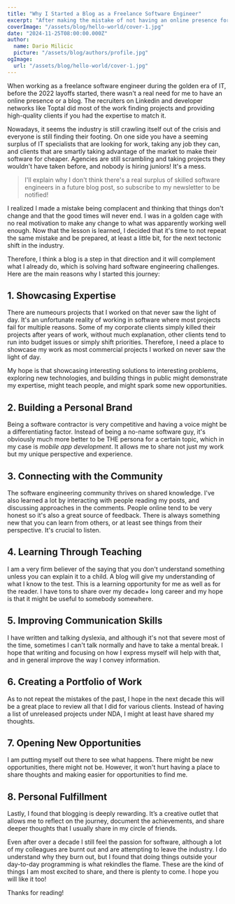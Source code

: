 ```yaml
---
title: "Why I Started a Blog as a Freelance Software Engineer"
excerpt: "After making the mistake of not having an online presence for over a decade of professional work, I realized this needs to change. I explore my thoughts on why there is now a need to have a voice on the internet."
coverImage: "/assets/blog/hello-world/cover-1.jpg"
date: "2024-11-25T08:00:00.000Z"
author:
  name: Dario Milicic
  picture: "/assets/blog/authors/profile.jpg"
ogImage:
  url: "/assets/blog/hello-world/cover-1.jpg"
---
```


When working as a freelance software engineer during the golden era of IT, before the 2022 layoffs started, there wasn't a real need for me to have an online presence or a blog. The recruiters on Linkedin and developer networks like Toptal did most of the work finding projects and providing high-quality clients if you had the expertise to match it.

Nowadays, it seems the industry is still crawling itself out of the crisis and everyone is still finding their footing. On one side you have a seeming surplus of IT specialists that are looking for work, taking any job they can, and clients that are smartly taking advantage of the market to make their software for cheaper. Agencies are still scrambling and taking projects they wouldn't have taken before, and nobody is hiring juniors! It's a mess.

> I'll explain why I don't think there's a real surplus of skilled software engineers in a future blog post, so subscribe to my newsletter to be notified!

I realized I made a mistake being complacent and thinking that things don't change and that the good times will never end. I was in a golden cage with no real motivation to make any change to what was apparently working well enough. Now that the lesson is learned, I decided that it's time to not repeat the same mistake and be prepared, at least a little bit, for the next tectonic shift in the industry.

Therefore, I think a blog is a step in that direction and it will complement what I already do, which is solving hard software engineering challenges. Here are the main reasons why I started this journey:

## 1. Showcasing Expertise

There are numeours projects that I worked on that never saw the light of day. It's an unfortunate reality of working in software where most projects fail for multiple reasons. Some of my corporate clients simply killed their projects after years of work, without much explanation, other clients tend to run into budget issues or simply shift priorities. Therefore, I need a place to showcase my work as most commercial projects I worked on never saw the light of day.

My hope is that showcasing interesting solutions to interesting problems, exploring new technologies, and building things in public might demonstrate my expertise, might teach people, and might spark some new opportunities.

## 2. Building a Personal Brand

Being a software contractor is very competitive and having a voice might be a differentiating factor. Instead of being a no-name software guy, it's obviously much more better to be THE persona for a certain topic, which in my case is _mobile app development_. It allows me to share not just my work but my unique perspective and experience.

<!-- In the competitive world of freelancing, having a strong personal brand sets you apart. A blog is a key component of your online presence, complementing platforms like LinkedIn or GitHub. It gives you a voice, allowing you to share not just your work but also your unique perspective and experiences. -->

## 3. Connecting with the Community

The software engineering community thrives on shared knowledge. I've also learned a lot by interacting with people reading my posts, and discussing approaches in the comments. People online tend to be very honest so it's also a great source of feedback. There is always something new that you can learn from others, or at least see things from their perspective. It's crucial to listen.

## 4. Learning Through Teaching

I am a very firm believer of the saying that you don't understand something unless you can explain it to a child. A blog will give my understanding of what I know to the test. This is a learning opportunity for me as well as for the reader. I have tons to share over my decade+ long career and my hope is that it might be useful to somebody somewhere.

## 5. Improving Communication Skills

I have written and talking dyslexia, and although it's not that severe most of the time, sometimes I can't talk normally and have to take a mental break. I hope that writing and focusing on how I express myself will help with that, and in general improve the way I convey information.

## 6. Creating a Portfolio of Work

As to not repeat the mistakes of the past, I hope in the next decade this will be a great place to review all that I did for various clients. Instead of having a list of unreleased projects under NDA, I might at least have shared my thoughts.

## 7. Opening New Opportunities

I am putting myself out there to see what happens. There might be new opportunities, there might not be. However, it won't hurt having a place to share thoughts and making easier for opportunities to find me.

## 8. Personal Fulfillment

Lastly, I found that blogging is deeply rewarding. It’s a creative outlet that allows me to reflect on the journey, document the achievements, and share deeper thoughts that I usually share in my circle of friends.

Even after over a decade I still feel the passion for software, although a lot of my colleagues are burnt out and are attempting to leave the industry. I do understand why they burn out, but I found that doing things outside your day-to-day programming is what rekindles the flame. These are the kind of things I am most excited to share, and there is plenty to come. I hope you will like it too!

Thanks for reading!
